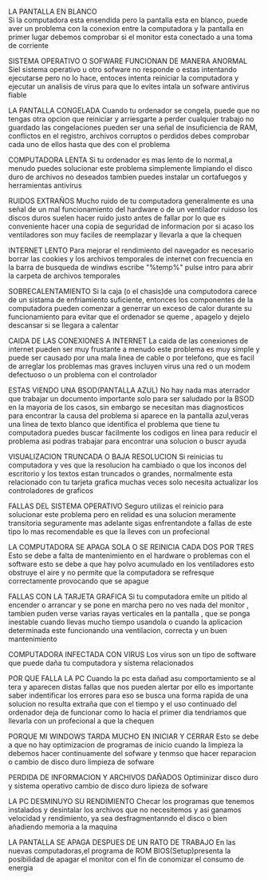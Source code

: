 LA PANTALLA EN BLANCO  
Si la computadora esta ensendida pero la pantalla esta en blanco, puede aver un problema con la conexion entre la computadora y la pantalla en primer lugar debemos  comprobar si el monitor esta conectado a una toma de corriente 

SISTEMA OPERATIVO O SOFWARE FUNCIONAN DE MANERA ANORMAL 
Siel sistema operativo u otro sofware no responde o estas intentando ejecutarse pero no lo hace, entoces intenta reiniciar la computadora y ejecutar un analisis de virus para que lo evites intala un sofware antivirus fiable 

LA PANTALLA CONGELADA 
Cuando tu ordenador se congela, puede que no tengas otra opcion que reiniciar y arriesgarte a perder cualquier trabajo no guardado las congelaciones pueden ser una señal de insuficiencia de RAM, conflictos en el registro, archivos corruptos o perdidos debes comprobar cada uno de ellos hasta que des con el problema 

COMPUTADORA LENTA 
Si tu ordenador es mas lento de lo normal,a menudo puedes solucionar este problema simplemente limpiando el disco duro de archivos no deseados tambien puedes instalar un cortafuegos y herramientas antivirus 

RUIDOS EXTRAÑOS
Mucho ruido de tu computadora generalmente es una señal de un mal funcionamiento del hardware o de un ventilador ruidoso los discos duros suelen hacer ruido justo antes de fallar por lo que es conveniente hacer una copia de seguridad de informacion por si acaso los ventiladores son muy faciles de reemplazar y llevarla a que la chequen 

INTERNET LENTO 
Para mejorar el rendimiento del navegador es necesario borrar las cookies y los archivos temporales de internet con frecuencia en la barra de busqueda de windiws escribe "%temp%" pulse intro para abrir la carpeta de archivos temporales 

SOBRECALENTAMIENTO 
Si la caja (o el chasis)de una computodora carece de un sistama de enfriamiento suficiente, entonces los componentes de la computadora pueden comenzar a generrar un exceso de calor durante su funcionamiento para evitar que el ordenador se queme , apagelo y dejelo descansar si se llegara a calentar 

CAIDA DE LAS CONEXIONES A INTERNET 
La caida de las conexiones de internet pueden ser muy frustante a menudo este problema es muy simple y puede ser causado por una mala linea de cable o por telefono, que es facil de arreglar los problemas mas graves incluyen virus una red o un modem defectuoso o un problema con el controlador 

ESTAS VIENDO UNA BSOD(PANTALLA AZUL)
No hay nada mas aterrador que trabajar un documento importante solo para ser saludado por la BSOD en la mayoria de los casos, sin embargo se necesitan mas diagnosticos para encontrar la causa del problema si aparece en la pantalla azul,veras una linea de texto blanco que identifica el problema que tiene tu computadora puedes buscar facilmente los codigos en linea para reducir el problema asi podras  trabajar para encontrar una solucion o buscr ayuda 

VISUALIZACION TRUNCADA O BAJA RESOLUCION 
Si reinicias tu computadora y ves que la resolucion ha cambiado o que los inconos del escritorio y los textos estan truncados o grandes, normalmente esta relacionado con tu tarjeta grafica muchas veces solo necesita actualizar los controladores de graficos 

FALLAS DEL SISTEMA OPERATIVO 
Seguro utilizas el reinicio para solucionar este problema pero en relidad es una solucion meramente transitoria seguramente mas adelante sigas enfrentandote a fallas de este tipo lo mas recomendable es que la lleves con un profecional 

LA COMPUTADORA SE APAGA SOLA O SE REINICIA CADA DOS POR TRES 
Esto se debe a falta de mantenimiento en el hardware o problemas con el software esto se debe a que hay polvo acumulado en los ventiladores esto obstruye el aire y no permite que la computadora se refresque correctamente provocando que se apague 

FALLAS CON LA TARJETA GRAFICA 
Si tu computadora emite un pitido al encender o arrancar y se pone en marcha pero no ves nada del monitor , tambien puden verse varias rayas verticales en la pantalla , que se ponga inestable cuando llevas mucho tiempo usandola o cuando la aplicacion determinada este funcionando una ventilacion, correcta y un buen mantenimiento 

COMPUTADORA INFECTADA CON VIRUS 
Los virus son un tipo de software que puede daña tu computadora y sistema relacionados 

POR QUE FALLA LA PC 
Cuando la pc esta dañad asu comportamiento se al tera y aparecen distas fallas que nos pueden alertar por ello es importante saber indentificar los errores para eso se busca una forma rapida de una solucion no resulta extraña que con el tiempo y el uso continuado del ordenador deja de funcionar como lo hacia el primer dia tendriamos que llevarla con un profecional a que la chequen 

PORQUE MI WINDOWS TARDA MUCHO EN INICIAR Y CERRAR 
Esto se debe a que no hay optimizacion de programas de inicio cuando la limpieza la debemos hacer continuamente del sofware y tenmso que hacer reparacion o cambio de disco duro limpieza de sofware 

PERDIDA DE INFORMACION Y ARCHIVOS DAÑADOS 
Optiminizar disco duro y sistema operativo cambio de disco duro lipieza de sofware 

LA PC DESMINUYO SU RENDIMIENTO 
Checar los programas que tenemos instalados y desintalar los archivos que no necesitemos y asi ganamos velocidad y rendimiento, ya sea desfragmentanndo el disco o bien añadiendo memoria a la maquina 

LA PANTALLA SE APAGA DESPUES DE UN RATO DE TRABAJO 
En las nuevas computadoras,el programa de ROM BIOS(Setup)presenta la posibilidad de apagar el monitor con el fin de conomizar el consumo de energia 

